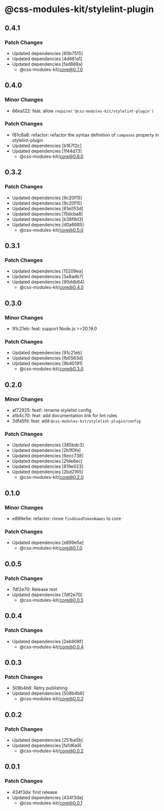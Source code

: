 # @css-modules-kit/stylelint-plugin

## 0.4.1

### Patch Changes

- Updated dependencies [60b7515]
- Updated dependencies [4d661a1]
- Updated dependencies [fad888a]
  - @css-modules-kit/core@0.7.0

## 0.4.0

### Minor Changes

- 66ea122: feat: allow `require('@css-modules-kit/stylelint-plugin')`

### Patch Changes

- f81c8a8: refactor: refactor the syntax definition of `composes` property in stylelint-plugin
- Updated dependencies [b167f2c]
- Updated dependencies [1f44d73]
  - @css-modules-kit/core@0.6.0

## 0.3.2

### Patch Changes

- Updated dependencies [9c20f15]
- Updated dependencies [9c20f15]
- Updated dependencies [61e053d]
- Updated dependencies [15dcba8]
- Updated dependencies [b38f9d3]
- Updated dependencies [d0a6685]
  - @css-modules-kit/core@0.5.0

## 0.3.1

### Patch Changes

- Updated dependencies [15209ea]
- Updated dependencies [5a8adb7]
- Updated dependencies [90ddb64]
  - @css-modules-kit/core@0.4.0

## 0.3.0

### Minor Changes

- 91c21eb: feat: support Node.js >=20.19.0

### Patch Changes

- Updated dependencies [91c21eb]
- Updated dependencies [fb0563d]
- Updated dependencies [9b40191]
  - @css-modules-kit/core@0.3.0

## 0.2.0

### Minor Changes

- af72925: feat!: rename stylelint config
- a1b4c70: feat: add documentation link for lint rules
- 3dfa5fd: feat: add `@css-modules-kit/stylelint-plugin/config`

### Patch Changes

- Updated dependencies [385bdc3]
- Updated dependencies [2b1f0fe]
- Updated dependencies [6ecc738]
- Updated dependencies [2fde8ec]
- Updated dependencies [819e023]
- Updated dependencies [2bd2165]
  - @css-modules-kit/core@0.2.0

## 0.1.0

### Minor Changes

- e899e5e: refactor: move `findUsedTokenNames` to core

### Patch Changes

- Updated dependencies [e899e5e]
  - @css-modules-kit/core@0.1.0

## 0.0.5

### Patch Changes

- 7df2e70: Release test
- Updated dependencies [7df2e70]
  - @css-modules-kit/core@0.0.5

## 0.0.4

### Patch Changes

- Updated dependencies [2eb908f]
  - @css-modules-kit/core@0.0.4

## 0.0.3

### Patch Changes

- 508b4b6: Retry publishing
- Updated dependencies [508b4b6]
  - @css-modules-kit/core@0.0.3

## 0.0.2

### Patch Changes

- Updated dependencies [251ba5b]
- Updated dependencies [fa1d6a9]
  - @css-modules-kit/core@0.0.2

## 0.0.1

### Patch Changes

- 434f3da: first release
- Updated dependencies [434f3da]
  - @css-modules-kit/core@0.0.1
